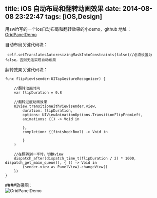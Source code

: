 title: iOS 自动布局和翻转动画效果
date: 2014-08-08 23:22:47
tags: [iOS,Design]
---
用swift写的一个ios自动布局和翻转效果的小demo，github 地址：[GridPanelDemo](https://github.com/JasonZengJ/GridPanelDemo)

自动布局关键代码块：

```
 self.setTranslatesAutoresizingMaskIntoConstraints(false)//必须设置为false，否则无法实现自动布局

```

翻转效果关键代码块：

```
func flipView(sender:UITapGestureRecognizer) {

    //翻转动画时间    
    var flipDuration = 0.8 
    
    //翻转过度动画效果
    UIView.transitionWithView(sender.view,
        duration: flipDuration,
        options: UIViewAnimationOptions.TransitionFlipFromLeft,
        animations: {() -> Void in
            
    	},
        completion: {(finished:Bool) -> Void in
        
        }
    )
    
    //在翻转到一半时，切换view
    dispatch_after(dispatch_time_t(flipDuration / 2) * 1000, dispatch_get_main_queue(), { () -> Void in
        (sender.view as PanelView).changeView()
    })
}
```

####效果图：
<img src="https://raw.githubusercontent.com/JasonZengJ/GridPanelDemo/master/demo.gif" alt="GridPanelDemo" title="GridPanelDemo" style="display:block;">